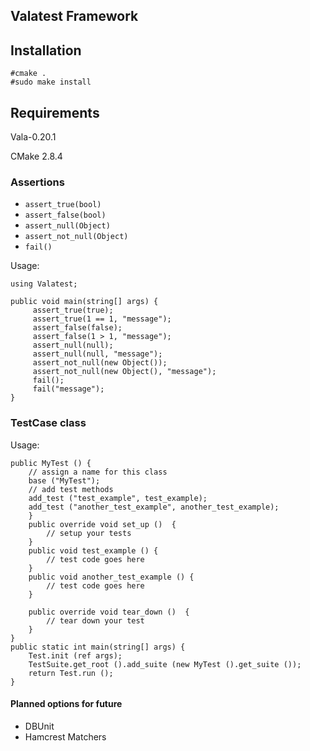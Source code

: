 ## Valatest Framework

## Installation

    #cmake .
    #sudo make install

## Requirements

Vala-0.20.1

CMake 2.8.4


### Assertions
* `assert_true(bool)`
* `assert_false(bool)`
* `assert_null(Object)`
* `assert_not_null(Object)`
* `fail()`

Usage:

    using Valatest;

    public void main(string[] args) {
         assert_true(true);
         assert_true(1 == 1, "message");
         assert_false(false);
         assert_false(1 > 1, "message");
         assert_null(null);
         assert_null(null, "message");
         assert_not_null(new Object());
         assert_not_null(new Object(), "message");
         fail();
         fail("message");
    }


### TestCase class

Usage:

    public MyTest () {
        // assign a name for this class
        base ("MyTest");
        // add test methods
        add_test ("test_example", test_example);
        add_test ("another_test_example", another_test_example);
        }
        public override void set_up ()  {
            // setup your tests 
        }
        public void test_example () {
            // test code goes here
        }
        public void another_test_example () {
            // test code goes here
        }
        
        public override void tear_down ()  {
            // tear down your test
        }
    }
    public static int main(string[] args) {
        Test.init (ref args);
        TestSuite.get_root ().add_suite (new MyTest ().get_suite ());
        return Test.run ();
    }

#### Planned options for future
* DBUnit
* Hamcrest Matchers